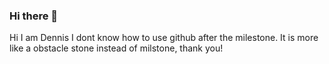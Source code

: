 ### Hi there 👋

Hi I am Dennis
I dont know how to use github after the milestone.
It is more like a obstacle stone instead of milstone, thank you!

